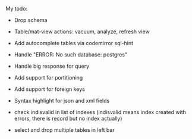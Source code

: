 My todo:

* Drop schema
* Table/mat-view actions: vacuum, analyze, refresh view
* Add autocomplete tables via codemirror sql-hint
* Handle "ERROR:  No such database: postgres"
* Handle big response for query
* Add support for portitioning
* Add support for foreign keys
* Syntax highlight for json and xml fields

* check indisvalid in list of indexes (indisvalid means index created with errors, there is record but no index actually)
* select and drop multiple tables in left bar